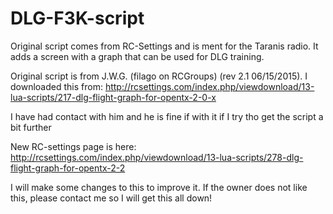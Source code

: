 # DLG-F3K-script
Original script comes from RC-Settings and is ment for the Taranis radio. It adds a screen with a graph that can be used for DLG training.

Original script is from J.W.G.  (filago on RCGroups) (rev 2.1   06/15/2015).
I downloaded this from:
http://rcsettings.com/index.php/viewdownload/13-lua-scripts/217-dlg-flight-graph-for-opentx-2-0-x

I have had contact with him and he is fine if with it if I try tho get the script a bit further

New RC-settings page is here:
http://rcsettings.com/index.php/viewdownload/13-lua-scripts/278-dlg-flight-graph-for-opentx-2-2

I will make some changes to this to improve it. If the owner does not like this, please contact me so I will get this all down!
